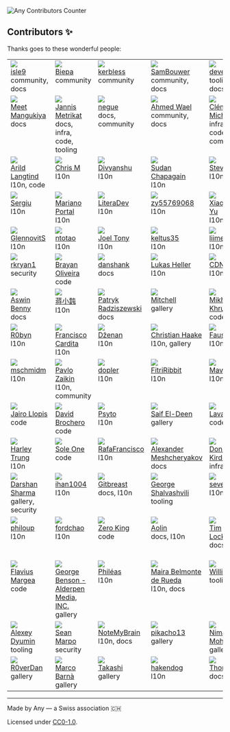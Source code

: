 ![Any Contributors Counter](https://img.shields.io/badge/dynamic/json?url=https%3A%2F%2Fraw.githubusercontent.com%2Fanyproto%2Fcontributors%2Fmain%2Fcontributors.json&query=%24.contributors.length&style=for-the-badge&label=Any%20Contributors&labelColor=%23CCCCCC&color=red)

## Contributors ✨

Thanks goes to these wonderful people:
<!-- CONTRIBUTORS START -->
<table>
<tbody><tr>
<td valign="top" width="14.285714285714286%"><img src="https://avatars.githubusercontent.com/u/74906541?v=4" /><br /><a href="http://github.com/isle9">isle9</a><br />community, docs</td>
<td valign="top" width="14.285714285714286%"><img src="https://avatars.githubusercontent.com/u/25102748?v=4" /><br /><a href="http://github.com/Biepa">Biepa</a><br />community</td>
<td valign="top" width="14.285714285714286%"><img src="https://avatars.githubusercontent.com/u/32358946?v=4" /><br /><a href="http://github.com/kerbless">kerbless</a><br />community</td>
<td valign="top" width="14.285714285714286%"><img src="https://avatars.githubusercontent.com/u/6918900?v=4" /><br /><a href="http://github.com/SamBouwer">SamBouwer</a><br />community, docs</td>
<td valign="top" width="14.285714285714286%"><img src="https://avatars.githubusercontent.com/u/40858122?v=4" /><br /><a href="http://github.com/developomp">developomp</a><br />tooling, docs, code</td>
<td valign="top" width="14.285714285714286%"><img src="https://avatars.githubusercontent.com/u/23741?v=4" /><br /><a href="http://github.com/cmars">Casey Marshall</a><br />infra</td>
<td valign="top" width="14.285714285714286%"><img src="https://avatars.githubusercontent.com/u/64768475?v=4" /><br /><a href="http://github.com/TheOne04">TheOne04</a><br />docs</td>
</tr>
<tr>
<td valign="top" width="14.285714285714286%"><img src="https://avatars.githubusercontent.com/u/7620533?v=4" /><br /><a href="http://github.com/meetmangukiya">Meet Mangukiya</a><br />docs</td>
<td valign="top" width="14.285714285714286%"><img src="https://avatars.githubusercontent.com/u/120120832?v=4" /><br /><a href="http://github.com/jmetrikat">Jannis Metrikat</a><br />docs, infra, code, tooling</td>
<td valign="top" width="14.285714285714286%"><img src="https://avatars.githubusercontent.com/u/842273?v=4" /><br /><a href="http://github.com/negue">negue</a><br />docs, community</td>
<td valign="top" width="14.285714285714286%"><img src="https://avatars.githubusercontent.com/u/73046395?v=4" /><br /><a href="http://github.com/ahmedwael216">Ahmed Wael</a><br />community, docs</td>
<td valign="top" width="14.285714285714286%"><img src="https://avatars.githubusercontent.com/u/3193257?v=4" /><br /><a href="http://github.com/clems4ever">Clément Michaud</a><br />infra, docs, code, community</td>
<td valign="top" width="14.285714285714286%"><img src="https://avatars.githubusercontent.com/u/89614359?v=4" /><br /><a href="http://github.com/DaviidSantos">David Santos</a><br />l10n</td>
<td valign="top" width="14.285714285714286%"><img src="https://avatars.githubusercontent.com/u/133522304?v=4" /><br /><a href="http://github.com/zxiilw63">Steve Shi</a><br />l10n</td>
</tr>
<tr>
<td valign="top" width="14.285714285714286%"><img src="https://avatars.githubusercontent.com/u/90274?v=4" /><br /><a href="http://github.com/langtind">Arild Langtind</a><br />l10n, code</td>
<td valign="top" width="14.285714285714286%"><img src="https://avatars.githubusercontent.com/u/9105777?v=4" /><br /><a href="http://github.com/chrtz">Chris M</a><br />l10n</td>
<td valign="top" width="14.285714285714286%"><img src="https://avatars.githubusercontent.com/u/102881866?v=4" /><br /><a href="http://github.com/div3xi">Divyanshu</a><br />l10n</td>
<td valign="top" width="14.285714285714286%"><img src="https://avatars.githubusercontent.com/u/101015050?v=4" /><br /><a href="http://github.com/SudanChapagain">Sudan Chapagain</a><br />l10n</td>
<td valign="top" width="14.285714285714286%"><img src="https://avatars.githubusercontent.com/u/138191911?v=4" /><br /><a href="http://github.com/lpgneg19">SteveShi</a><br />l10n</td>
<td valign="top" width="14.285714285714286%"><img src="https://avatars.githubusercontent.com/u/91522027?v=4" /><br /><a href="http://github.com/lsilberstein">Linus Silberstein</a><br />l10n</td>
<td valign="top" width="14.285714285714286%"><img src="https://avatars.githubusercontent.com/u/32552207?v=4" /><br /><a href="http://github.com/dev23jjl">James</a><br />l10n</td>
</tr>
<tr>
<td valign="top" width="14.285714285714286%"><img src="https://avatars.githubusercontent.com/u/4825638?v=4" /><br /><a href="http://github.com/SergiuCip">Sergiu</a><br />l10n</td>
<td valign="top" width="14.285714285714286%"><img src="https://avatars.githubusercontent.com/u/67043011?v=4" /><br /><a href="http://github.com/devsiderio">Mariano Portal</a><br />l10n</td>
<td valign="top" width="14.285714285714286%"><img src="https://avatars.githubusercontent.com/u/83702940?v=4" /><br /><a href="http://github.com/LiteraDev">LiteraDev</a><br />l10n</td>
<td valign="top" width="14.285714285714286%"><img src="https://avatars.githubusercontent.com/u/29294137?v=4" /><br /><a href="http://github.com/zy55769068">zy55769068</a><br />l10n</td>
<td valign="top" width="14.285714285714286%"><img src="https://avatars.githubusercontent.com/u/14030549?v=4" /><br /><a href="http://github.com/hit-lacus">Xiaoxiang Yu</a><br />l10n</td>
<td valign="top" width="14.285714285714286%"><img src="https://avatars.githubusercontent.com/u/10602386?v=4" /><br /><a href="http://github.com/DiSonDS">Dmitry S.</a><br />l10n</td>
<td valign="top" width="14.285714285714286%"><img src="https://avatars.githubusercontent.com/u/16141040?v=4" /><br /><a href="http://github.com/Shampra">Shampra</a><br />l10n, code, gallery</td>
</tr>
<tr>
<td valign="top" width="14.285714285714286%"><img src="https://avatars.githubusercontent.com/u/4324351?v=4" /><br /><a href="http://github.com/GlennovitS">GlennovitS</a><br />l10n</td>
<td valign="top" width="14.285714285714286%"><img src="https://avatars.githubusercontent.com/u/14041334?v=4" /><br /><a href="http://github.com/ntotao">ntotao</a><br />l10n</td>
<td valign="top" width="14.285714285714286%"><img src="https://avatars.githubusercontent.com/u/95355656?v=4" /><br /><a href="http://github.com/jay-tau">Joel Tony</a><br />l10n</td>
<td valign="top" width="14.285714285714286%"><img src="https://avatars.githubusercontent.com/u/21008054?v=4" /><br /><a href="http://github.com/keltus35">keltus35</a><br />l10n</td>
<td valign="top" width="14.285714285714286%"><img src="https://avatars.githubusercontent.com/u/70614549?v=4" /><br /><a href="http://github.com/liimee">liimee</a><br />l10n</td>
<td valign="top" width="14.285714285714286%"><img src="https://avatars.githubusercontent.com/u/141432674?v=4" /><br /><a href="http://github.com/Hanssium">Hanssium</a><br />l10n</td>
<td valign="top" width="14.285714285714286%"><img src="https://avatars.githubusercontent.com/u/31742841?v=4" /><br /><a href="http://github.com/msd-11">MSD11</a><br />code</td>
</tr>
<tr>
<td valign="top" width="14.285714285714286%"><img src="https://avatars.githubusercontent.com/u/142266901?v=4" /><br /><a href="http://github.com/rkryan1">rkryan1</a><br />security</td>
<td valign="top" width="14.285714285714286%"><img src="https://avatars.githubusercontent.com/u/69634269?v=4" /><br /><a href="http://github.com/BrayanDSO">Brayan Oliveira</a><br />code</td>
<td valign="top" width="14.285714285714286%"><img src="https://avatars.githubusercontent.com/u/19560919?v=4" /><br /><a href="http://github.com/danshank">danshank</a><br />docs</td>
<td valign="top" width="14.285714285714286%"><img src="https://avatars.githubusercontent.com/u/36259611?v=4" /><br /><a href="http://github.com/lpheller">Lukas Heller</a><br />l10n</td>
<td valign="top" width="14.285714285714286%"><img src="https://avatars.githubusercontent.com/u/46210502?v=4" /><br /><a href="http://github.com/CDN18">CDN</a><br />l10n</td>
<td valign="top" width="14.285714285714286%"><img src="https://avatars.githubusercontent.com/u/34872457?v=4" /><br /><a href="http://github.com/gildemardev">gildemar</a><br />l10n</td>
<td valign="top" width="14.285714285714286%"><img src="https://avatars.githubusercontent.com/u/141360873?v=4" /><br /><a href="http://github.com/mertsuzen">mertsuzen</a><br />l10n</td>
</tr>
<tr>
<td valign="top" width="14.285714285714286%"><img src="https://avatars.githubusercontent.com/u/110408942?v=4" /><br /><a href="http://github.com/aswinbennyofficial">Aswin Benny</a><br />docs</td>
<td valign="top" width="14.285714285714286%"><img src="https://avatars.githubusercontent.com/u/88922715?v=4" /><br /><a href="http://github.com/holton-jiang">蒋小霕</a><br />l10n</td>
<td valign="top" width="14.285714285714286%"><img src="https://avatars.githubusercontent.com/u/100310118?v=4" /><br /><a href="http://github.com/Chefski">Patryk Radziszewski</a><br />docs</td>
<td valign="top" width="14.285714285714286%"><img src="https://avatars.githubusercontent.com/u/6676299?v=4" /><br /><a href="http://github.com/moverware">Mitchell</a><br />gallery</td>
<td valign="top" width="14.285714285714286%"><img src="https://avatars.githubusercontent.com/u/19162401?v=4" /><br /><a href="http://github.com/mishamyrt">Mikhael Khrustik</a><br />code</td>
<td valign="top" width="14.285714285714286%"><img src="https://avatars.githubusercontent.com/u/39910418?v=4" /><br /><a href="http://github.com/d3ward">Eduard Ursu</a><br />l10n</td>
<td valign="top" width="14.285714285714286%"><img src="https://avatars.githubusercontent.com/u/2572180?v=4" /><br /><a href="http://github.com/dkoryto">Dariusz Koryto</a><br />l10n</td>
</tr>
<tr>
<td valign="top" width="14.285714285714286%"><img src="https://avatars.githubusercontent.com/u/1202113?v=4" /><br /><a href="http://github.com/R0byn">R0byn</a><br />l10n</td>
<td valign="top" width="14.285714285714286%"><img src="https://avatars.githubusercontent.com/u/62943300?v=4" /><br /><a href="http://github.com/FranciscoCardita">Francisco Cardita</a><br />l10n</td>
<td valign="top" width="14.285714285714286%"><img src="https://avatars.githubusercontent.com/u/69632324?v=4" /><br /><a href="http://github.com/Dzenan">Dženan</a><br />l10n</td>
<td valign="top" width="14.285714285714286%"><img src="https://avatars.githubusercontent.com/u/48489823?v=4" /><br /><a href="http://github.com/ChristianHaake">Christian Haake</a><br />l10n, gallery</td>
<td valign="top" width="14.285714285714286%"><img src="https://avatars.githubusercontent.com/u/24420193?v=4" /><br /><a href="http://github.com/faus32">Faus A.M.</a><br />l10n</td>
<td valign="top" width="14.285714285714286%"><img src="https://avatars.githubusercontent.com/u/41571697?v=4" /><br /><a href="http://github.com/Fradeet">Zhiliang Ye</a><br />l10n, gallery</td>
<td valign="top" width="14.285714285714286%"><img src="https://avatars.githubusercontent.com/u/26116993?v=4" /><br /><a href="http://github.com/souljahn2">Ali Kemal Ofluoglu</a><br />l10n</td>
</tr>
<tr>
<td valign="top" width="14.285714285714286%"><img src="https://avatars.githubusercontent.com/u/66086922?v=4" /><br /><a href="http://github.com/mschmidm">mschmidm</a><br />l10n</td>
<td valign="top" width="14.285714285714286%"><img src="https://avatars.githubusercontent.com/u/40147030?v=4" /><br /><a href="http://github.com/pavlozaikin">Pavlo Zaikin</a><br />l10n, community</td>
<td valign="top" width="14.285714285714286%"><img src="https://avatars.githubusercontent.com/u/23178823?v=4" /><br /><a href="http://github.com/Dippere">dopler</a><br />l10n</td>
<td valign="top" width="14.285714285714286%"><img src="https://avatars.githubusercontent.com/u/91612800?v=4" /><br /><a href="http://github.com/FitriRibbit">FitriRibbit</a><br />l10n</td>
<td valign="top" width="14.285714285714286%"><img src="https://avatars.githubusercontent.com/u/148688194?v=4" /><br /><a href="http://github.com/mavelwort">Mav</a><br />l10n</td>
<td valign="top" width="14.285714285714286%"><img src="https://avatars.githubusercontent.com/u/151664261?v=4" /><br /><a href="http://github.com/Jebarson-007">Jebarson Immanuel </a><br />security</td>
<td valign="top" width="14.285714285714286%"><img src="https://avatars.githubusercontent.com/u/55929299?v=4" /><br /><a href="http://github.com/QuinnHerden">Quinn Herden</a><br />docs</td>
</tr>
<tr>
<td valign="top" width="14.285714285714286%"><img src="https://avatars.githubusercontent.com/u/973709?v=4" /><br /><a href="http://github.com/yajo">Jairo Llopis</a><br />code</td>
<td valign="top" width="14.285714285714286%"><img src="https://avatars.githubusercontent.com/u/65723952?v=4" /><br /><a href="http://github.com/D-Brox">David Brochero</a><br />code</td>
<td valign="top" width="14.285714285714286%"><img src="https://avatars.githubusercontent.com/u/44277571?v=4" /><br /><a href="http://github.com/psyaito">Psyto</a><br />l10n</td>
<td valign="top" width="14.285714285714286%"><img src="https://avatars.githubusercontent.com/u/130001839?v=4" /><br /><a href="http://github.com/Hexara7777">Saif El-Deen</a><br />gallery</td>
<td valign="top" width="14.285714285714286%"><img src="https://avatars.githubusercontent.com/u/48022591?v=4" /><br /><a href="http://github.com/LavaCxx">LavaC</a><br />code</td>
<td valign="top" width="14.285714285714286%"><img src="https://avatars.githubusercontent.com/u/382041?v=4" /><br /><a href="http://github.com/kira-bruneau">Kira Bruneau</a><br />tooling</td>
<td valign="top" width="14.285714285714286%"><img src="https://avatars.githubusercontent.com/u/155772554?v=4" /><br /><a href="http://github.com/Flyga-M">Flyga-M</a><br />code</td>
</tr>
<tr>
<td valign="top" width="14.285714285714286%"><img src="https://avatars.githubusercontent.com/u/44055?v=4" /><br /><a href="http://github.com/harley">Harley Trung</a><br />l10n</td>
<td valign="top" width="14.285714285714286%"><img src="https://avatars.githubusercontent.com/u/2923?v=4" /><br /><a href="http://github.com/Soleone">Sole One</a><br />code</td>
<td valign="top" width="14.285714285714286%"><img src="https://avatars.githubusercontent.com/u/155590234?v=4" /><br /><a href="http://github.com/RafaFrancisco">RafaFrancisco</a><br />l10n</td>
<td valign="top" width="14.285714285714286%"><img src="https://avatars.githubusercontent.com/u/3757038?v=4" /><br /><a href="http://github.com/Self-Perfection">Alexander Meshcheryakov</a><br />docs</td>
<td valign="top" width="14.285714285714286%"><img src="https://avatars.githubusercontent.com/u/13348029?v=4" /><br /><a href="http://github.com/bloodwiing">Donatas Kirda</a><br />infra, l10n</td>
<td valign="top" width="14.285714285714286%"><img src="https://avatars.githubusercontent.com/u/47262862?v=4" /><br /><a href="http://github.com/ggodot">ggodot</a><br />l10n</td>
<td valign="top" width="14.285714285714286%"><img src="https://avatars.githubusercontent.com/u/158052699?v=4" /><br /><a href="http://github.com/emagech">emagech</a><br />gallery</td>
</tr>
<tr>
<td valign="top" width="14.285714285714286%"><img src="https://avatars.githubusercontent.com/u/14093291?v=4" /><br /><a href="http://github.com/darshansharma">Darshan Sharma</a><br />gallery, security</td>
<td valign="top" width="14.285714285714286%"><img src="https://avatars.githubusercontent.com/u/151744644?v=4" /><br /><a href="http://github.com/ihan1004">ihan1004</a><br />l10n</td>
<td valign="top" width="14.285714285714286%"><img src="https://avatars.githubusercontent.com/u/96460796?v=4" /><br /><a href="http://github.com/Gitbreast">Gitbreast</a><br />docs, l10n</td>
<td valign="top" width="14.285714285714286%"><img src="https://avatars.githubusercontent.com/u/22417494?v=4" /><br /><a href="http://github.com/shalva97">George Shalvashvili</a><br />tooling</td>
<td valign="top" width="14.285714285714286%"><img src="https://avatars.githubusercontent.com/u/163211861?v=4" /><br /><a href="http://github.com/sevegnanii">sevegnanii</a><br />l10n</td>
<td valign="top" width="14.285714285714286%"><img src="https://avatars.githubusercontent.com/u/81173399?v=4" /><br /><a href="http://github.com/p1xelll">Viktor</a><br />gallery</td>
<td valign="top" width="14.285714285714286%"><img src="https://avatars.githubusercontent.com/u/591056?v=4" /><br /><a href="http://github.com/axisnova">axisnova</a><br />gallery</td>
</tr>
<tr>
<td valign="top" width="14.285714285714286%"><img src="https://avatars.githubusercontent.com/u/9991542?v=4" /><br /><a href="http://github.com/philoupd">philoup</a><br />l10n</td>
<td valign="top" width="14.285714285714286%"><img src="https://avatars.githubusercontent.com/u/86447277?v=4" /><br /><a href="http://github.com/fordchao">fordchao</a><br />l10n</td>
<td valign="top" width="14.285714285714286%"><img src="https://avatars.githubusercontent.com/u/14329097?v=4" /><br /><a href="http://github.com/l2dy">Zero King</a><br />code</td>
<td valign="top" width="14.285714285714286%"><img src="https://avatars.githubusercontent.com/u/60599231?v=4" /><br /><a href="http://github.com/Oreoxmt">Aolin</a><br />docs, l10n</td>
<td valign="top" width="14.285714285714286%"><img src="https://avatars.githubusercontent.com/u/828299?v=4" /><br /><a href="http://github.com/timlockridge">Tim Lockridge</a><br />docs</td>
<td valign="top" width="14.285714285714286%"><img src="https://avatars.githubusercontent.com/u/164412107?v=4" /><br /><a href="http://github.com/Adventure-nerd">Adventure-nerd</a><br />gallery</td>
<td valign="top" width="14.285714285714286%"><img src="https://avatars.githubusercontent.com/u/98016712?v=4" /><br /><a href="http://github.com/DanielZolfaghari">Daniel Zolfaghari</a><br />community, gallery</td>
</tr>
<tr>
<td valign="top" width="14.285714285714286%"><img src="https://avatars.githubusercontent.com/u/97510?v=4" /><br /><a href="http://github.com/frogman544">Flavius Margea</a><br />code</td>
<td valign="top" width="14.285714285714286%"><img src="https://avatars.githubusercontent.com/u/17861962?v=4" /><br /><a href="http://github.com/AlderpenGhub">George Benson - Alderpen Media, INC.</a><br />gallery</td>
<td valign="top" width="14.285714285714286%"><img src="https://avatars.githubusercontent.com/u/20335741?v=4" /><br /><a href="http://github.com/phileastv">Philéas</a><br />l10n</td>
<td valign="top" width="14.285714285714286%"><img src="https://avatars.githubusercontent.com/u/61922170?v=4" /><br /><a href="http://github.com/MairaBelm">Maira Belmonte de Rueda</a><br />l10n, docs</td>
<td valign="top" width="14.285714285714286%"><img src="https://avatars.githubusercontent.com/u/82284393?v=4" /><br /><a href="http://github.com/cabiamdos">William</a><br />tooling</td>
<td valign="top" width="14.285714285714286%"><img src="https://avatars.githubusercontent.com/u/409058?v=4" /><br /><a href="http://github.com/mikailcf">Mikail Freitas</a><br />code</td>
<td valign="top" width="14.285714285714286%"><img src="https://avatars.githubusercontent.com/u/110653439?v=4" /><br /><a href="http://github.com/canpolatbaris">Barış Canpolat</a><br />gallery</td>
</tr>
<tr>
<td valign="top" width="14.285714285714286%"><img src="https://avatars.githubusercontent.com/u/7953339?v=4" /><br /><a href="http://github.com/dyumin">Alexey Dyumin</a><br />tooling</td>
<td valign="top" width="14.285714285714286%"><img src="https://avatars.githubusercontent.com/u/2565153?v=4" /><br /><a href="http://github.com/seanmarpo">Sean Marpo</a><br />security</td>
<td valign="top" width="14.285714285714286%"><img src="https://avatars.githubusercontent.com/u/171244508?v=4" /><br /><a href="http://github.com/NoteMyBrain">NoteMyBrain</a><br />l10n, docs</td>
<td valign="top" width="14.285714285714286%"><img src="https://avatars.githubusercontent.com/u/65567044?v=4" /><br /><a href="http://github.com/pikacho13">pikacho13</a><br />gallery</td>
<td valign="top" width="14.285714285714286%"><img src="https://avatars.githubusercontent.com/u/26048890?v=4" /><br /><a href="http://github.com/nima9">Nima Mohajeri</a><br />gallery</td>
<td valign="top" width="14.285714285714286%"><img src="https://avatars.githubusercontent.com/u/45284370?v=4" /><br /><a href="http://github.com/sfal">Serena</a><br />gallery</td>
<td valign="top" width="14.285714285714286%"><img src="https://avatars.githubusercontent.com/u/42887870?v=4" /><br /><a href="http://github.com/7ede">7ede</a><br />gallery</td>
</tr>
<tr>
<td valign="top" width="14.285714285714286%"><img src="https://avatars.githubusercontent.com/u/165274399?v=4" /><br /><a href="http://github.com/R0verDan">R0verDan</a><br />gallery</td>
<td valign="top" width="14.285714285714286%"><img src="https://avatars.githubusercontent.com/u/34555572?v=4" /><br /><a href="http://github.com/MarcoBarna">Marco Barnà</a><br />gallery</td>
<td valign="top" width="14.285714285714286%"><img src="https://avatars.githubusercontent.com/u/45578020?v=4" /><br /><a href="http://github.com/ThatTakashi">Takashi</a><br />gallery</td>
<td valign="top" width="14.285714285714286%"><img src="https://avatars.githubusercontent.com/u/56242912?v=4" /><br /><a href="http://github.com/hakendog">hakendog</a><br />l10n</td>
<td valign="top" width="14.285714285714286%"><img src="https://avatars.githubusercontent.com/u/4664625?v=4" /><br /><a href="http://github.com/rushthomas">Thomas</a><br />docs</td>
<td valign="top" width="14.285714285714286%"><img src="https://avatars.githubusercontent.com/u/46193371?v=4" /><br /><a href="http://github.com/hellodword">hellodword</a><br />infra</td>
<td valign="top" width="14.285714285714286%"><img src="https://avatars.githubusercontent.com/u/760097?v=4" /><br /><a href="http://github.com/CzBiX">CzBiX</a><br />infra</td>
</tr>
</tbody>
</table>
<!-- CONTRIBUTORS END -->

---
Made by Any — a Swiss association 🇨🇭

Licensed under [CC0-1.0](./LICENSE.md).
